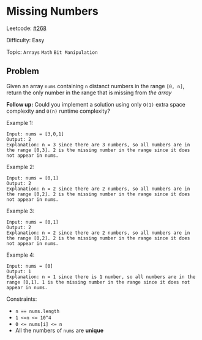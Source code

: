 # Missing Numbers

Leetcode: [#268](https://leetcode.com/problems/missing-number/)

Difficulty: Easy

Topic: `Arrays` `Math` `Bit Manipulation`

## Problem

Given an array `nums` containing `n` distanct numbers in the range `[0, n]`, return the only number in the range that is missing from _the array_

**Follow up:** Could you implement a solution using only `O(1)` extra space complexity and `O(n)` runtime complexity?

Example 1:

```
Input: nums = [3,0,1]
Output: 2
Explanation: n = 3 since there are 3 numbers, so all numbers are in the range [0,3]. 2 is the missing number in the range since it does not appear in nums.
```

Example 2:

```
Input: nums = [0,1]
Output: 2
Explanation: n = 2 since there are 2 numbers, so all numbers are in the range [0,2]. 2 is the missing number in the range since it does not appear in nums.
```

Example 3:

```
Input: nums = [0,1]
Output: 2
Explanation: n = 2 since there are 2 numbers, so all numbers are in the range [0,2]. 2 is the missing number in the range since it does not appear in nums.
```

Example 4:

```
Input: nums = [0]
Output: 1
Explanation: n = 1 since there is 1 number, so all numbers are in the range [0,1]. 1 is the missing number in the range since it does not appear in nums.
```

Constraints:

- `n == nums.length`
- `1 <=n <= 10^4`
- `0 <= nums[i] <= n`
- All the numbers of `nums` are **unique**
